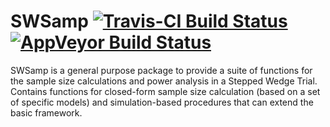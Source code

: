 # SWSamp [![Travis-CI Build Status](https://travis-ci.org/giabaio/SWSamp.svg?branch=master)](https://travis-ci.org/giabaio/SWSamp)[![AppVeyor Build Status](https://ci.appveyor.com/api/projects/status/github/giabaio/SWSamp?branch=master&svg=true)](https://ci.appveyor.com/project/giabaio/SWSamp)
SWSamp is a general purpose package to provide a suite of functions for the sample size calculations and power analysis in a Stepped Wedge Trial. Contains functions for closed-form sample size calculation (based on a set of specific models) and simulation-based procedures that can extend the basic framework.
